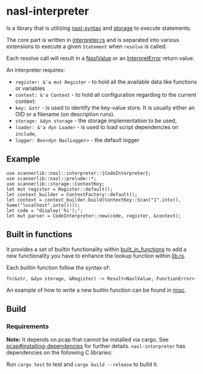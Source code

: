 # nasl-interpreter

Is a library that is utilizing [nasl-syntax](../syntax/) and [storage](../../openvasd/storage/) to execute statements.

The core part is written in [interpreter.rs](./interpreter.rs) and is separated into various extensions to execute a given `Statement` when `resolve` is called.

Each resolve call will result in a [NaslValue](../syntax/naslvalue.rs) or an [InterpretError](../syntax/error.rs) return value.

An interpreter requires:

- `register: &'a mut Register` - to hold all the available data like functions or variables
- `context: &'a Context` - to hold all configuration regarding to the current context:
 - `key: &str` - is used to identify the key-value store. It is usually either an OID or a filename (on description runs). 
 - `storage: &dyn storage` - the storage implementation to be used,
 - `loader: &'a dyn Loader` - is used to load script dependencies on `include`,
 - `logger: Box<dyn NaslLogger>` - the default logger

## Example

```
use scannerlib::nasl::interpreter::{CodeInterpreter};
use scannerlib::nasl::prelude::*;
use scannerlib::storage::ContextKey;
let mut register = Register::default();
let context_builder = ContextFactory::default();
let context = context_builder.build(ContextKey::Scan("1".into(), Some("localhost".into())));
let code = "display('hi');";
let mut parser = CodeInterpreter::new(code, register, &context);
```

## Built in functions

It provides a set of builtin functionality within [built_in_functions](../builtin/) to add a new functionality you have to enhance the lookup function within [lib.rs](../../lib.rs).

Each builtin function follow the syntax of:

```text
fn(&str, &dyn storage, &Register) -> Result<NaslValue, FunctionError>
```

An example of how to write a new builtin function can be found in [misc](../builtin/misc/).

## Build

### Requirements

**Note:** It depends on pcap that cannot be installed via cargo. See [pcap#installing-dependencies](https://github.com/rust-pcap/pcap#installing-dependencies) for further details.
`nasl-interpreter` has dependencies on the following C libraries:

Run `cargo test` to test and `cargo build --release` to build it.
